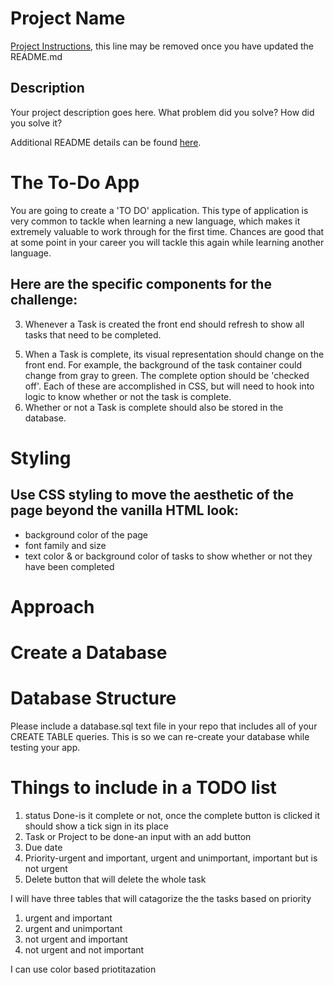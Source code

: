 # Project Name

[Project Instructions](./INSTRUCTIONS.md), this line may be removed once you have updated the README.md

## Description

Your project description goes here. What problem did you solve? How did you solve it?

Additional README details can be found [here](https://github.com/PrimeAcademy/readme-template/blob/master/README.md).

# The To-Do App
You are going to create a 'TO DO' application. This type of application is very common to tackle when learning a new language, which makes it extremely valuable to work through for the first time. Chances are good that at some point in your career you will tackle this again while learning another language.

## Here are the specific components for the challenge:

<!-- 1. Create a front end experience that allows a user to create a Task. -->
<!-- 2. When the Task is created, it should be stored inside of a database (SQL) -->
3. Whenever a Task is created the front end should refresh to show all tasks that need to be completed.
<!-- 4. Each Task should have an option to 'Complete' or 'Delete'. -->
5. When a Task is complete, its visual representation should change on the front end. For example, the background of the task container could change from gray to green. The complete option should be 'checked off'. Each of these are accomplished in CSS, but will need to hook into logic to know whether or not the task is complete.
6. Whether or not a Task is complete should also be stored in the database.
<!-- 7. Deleting a Task should remove it both from the front end as well as the Database. -->

# Styling

## Use CSS styling to move the aesthetic of the page beyond the vanilla HTML look:

* background color of the page
* font family and size
* text color & or background color of tasks to show whether or not they have been completed

# Approach

<!-- We would recommend you spend some time thinking about how to approach this problem. Think through all the logic that will be needed prior to writing any code. Take your time, relax, remember that impostor syndrome is real, and that you are capable of knocking this out of the park! -->

# Create a Database
<!-- Be sure to create a new database through Postico. Use the name weekend-to-do-app. You will need to use this name in your database connection configuration on your server. -->

# Database Structure
Please include a database.sql text file in your repo that includes all of your CREATE TABLE queries. This is so we can re-create your database while testing your app.


# Things to include in a TODO list

1. status Done-is it complete or not, once the complete button is clicked it should show a tick sign in its place
2. Task or Project to be done-an input with an add button
3. Due date 
4. Priority-urgent and important, urgent and unimportant, important but is not urgent
5. Delete button that will delete the whole task

I will have three tables that will catagorize the 
the tasks based on priority 
1. urgent and important
3. urgent and unimportant
2. not urgent and important
4. not urgent and not important

I can use color based priotitazation

